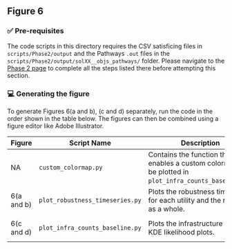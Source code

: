 ## Figure 6

### :white_check_mark: Pre-requisites
The code scripts in this directory requires the CSV satisficing files in `scripts/Phase2/output` and the Pathways `.out` files in the `scripts/Phase2/output/solXX__objs_pathways/` folder. Please navigate to the [Phase 2 page](https://github.com/lbl59/TRAILS/tree/main/scripts/Phase2) to complete all the steps listed there before attempting this section.

### :computer: Generating the figure
To generate Figures 6(a and b), (c and d) separately, run the code in the order shown in the table below. The figures can then be combined using a figure editor like Adobe Illustrator.

| Figure| Script Name | Description | How to Run | Pre-requisite files | 
| --- | --- | --- | --- | --- |
| NA | `custom_colormap.py` | Contains the function that enables a custom colormap to be plotted in `plot_infra_counts_baseline.py`. | None | None |
| 6(a and b) | `plot_robustness_timeseries.py` | Plots the robustness timeseries for each utility and the region as a whole. | `python ./calc_plot_robustness_change.py` | The satisficing CSV files in `scripts/Phase2/output/` |
| 6(c and d) | `plot_infra_counts_baseline.py` | Plots the infrastructure bar and KDE likelihood plots. | `python ./plot_infra_counts_baseline.py` | The `.out` files in the `scripts/Phase2/output/solXX__objs_pathways/` for Solution XX |


